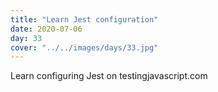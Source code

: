```yaml
---
title: "Learn Jest configuration"
date: 2020-07-06
day: 33
cover: "../../images/days/33.jpg"
---
```


Learn configuring Jest on testingjavascript.com

